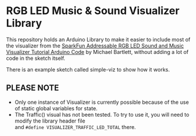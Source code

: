 # RGB LED Music & Sound Visualizer Library

This repository holds an Arduino Library to make it easier to include most of the visualizer from the
[SparkFun Addressable RGB LED Sound and Music Visualizer Tutorial Arduino Code](https://github.com/bartlettmic/SparkFun-RGB-LED-Music-Sound-Visualizer-Arduino-Code)
by Michael Bartlett, without adding a lot of code in the sketch itself.

There is an example sketch called simple-viz to show how it works.

## PLEASE NOTE 

* Only one instance of Visualizer is currently possible because of the use of static global variables for state.
* The Traffic() visual has not been tested. To try to use it, you will need to modify the library header file  
  and `#define VISUALIZER_TRAFFIC_LED_TOTAL` there.
 
